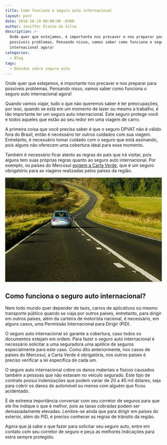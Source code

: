 ```yaml
---
title: Como funciona o seguro auto internacional
layout: post
date: 2018-10-19 00:00:00 -0300
author: Jeniffer Elaina da Silva
description: >-
  Onde quer que estejamos, é importante nos precaver e nos preparar para
  possíveis problemas. Pensando nisso, vamos saber como funciona o seguro auto
  internacional agora!
categories:
  - Blog
tags:
  - Dúvidas sobre seguro auto
---
```


Onde quer que estejamos, &eacute; importante nos precaver e nos preparar para poss&iacute;veis problemas. Pensando nisso, vamos saber como funciona o seguro auto internacional agora!

Quando vamos viajar, tudo o que n&atilde;o queremos saber &eacute; ter preocupa&ccedil;&otilde;es, por isso, quando se est&aacute; em um momento de lazer ou mesmo a trabalho, &eacute; t&atilde;o importante ter um seguro auto internacional. Este seguro protege voc&ecirc; e todos aqueles que est&atilde;o ao seu redor em uma viagem de carro.

A primeira coisa que voc&ecirc; precisa saber &eacute; que o seguro DPVAT n&atilde;o &eacute; v&aacute;lido fora do Brasil, ent&atilde;o &eacute; necess&aacute;rio ter outros cuidados com sua viagem. Entretanto, &eacute; necess&aacute;rio tomar cuidado com o seguro que est&aacute; assinando, pois alguns n&atilde;o oferecem uma cobertura ideal para esse momento.

Tamb&eacute;m &eacute; necess&aacute;rio ficar atento as regras do pa&iacute;s que ir&aacute; visitar, pois alguns tem suas pr&oacute;prias regras quanto ao seguro auto internacional. Por exemplo, os pa&iacute;ses do Mercosul [exigem a Carta Verde](https://www.segurodeautomovel.org/o-que-e-carta-verde-e-como-tirar-sua), que &eacute; um seguro obrigat&oacute;rio para as viagens realizadas pelos pa&iacute;ses da regi&atilde;o.

![Como funciona o seguro auto internacional](/uploads/como-funciona-o-seguro-auto-internacional.jpg "Como funciona o seguro auto internacional")

## Como funciona o seguro auto internacional?

Nem todo mundo quer depender de taxis, carros de aplicativos ou mesmo transporte p&uacute;blico quando se viaja por outros pa&iacute;ses, entretanto, para dirigir em outros pa&iacute;ses, al&eacute;m da carteira de motorista nacional, &eacute; necess&aacute;rio, em alguns casos, uma Permiss&atilde;o Internacional para Dirigir (PID).

O seguro auto internacional s&oacute; garante a cobertura, caso todos os documentos estejam em ordem. Para fazer o seguro auto internacional &eacute; necess&aacute;rio solicitar a uma seguradora uma ap&oacute;lice de seguros especialmente para este caso. Como dito anteriormente, nos casos de pa&iacute;ses do Mercosul, a Carta Verde &eacute; obrigat&oacute;ria, nos outros pa&iacute;ses &eacute; preciso verificar a lei espec&iacute;fica de cada um.

O seguro auto internacional cobre os danos materiais e f&iacute;sicos causados tamb&eacute;m a pessoas que n&atilde;o estavam no ve&iacute;culo segurado. Este tipo de contrato possui indeniza&ccedil;&otilde;es que podem variar de 20 a 40 mil d&oacute;lares, seja para cobrir os danos do autom&oacute;vel ou menos com algu&eacute;m que ficou acidentado.

&Eacute; de extrema import&acirc;ncia conversar com seu corretor de seguros para que ele lhe indique o que &eacute; melhor, pois as taxas cobradas podem ser demasiadamente elevadas. Lembre-se ainda que para dirigir em pa&iacute;ses do exterior, al&eacute;m do PID, &eacute; preciso conhecer as regras de tr&acirc;nsito da regi&atilde;o.

Agora que j&aacute; sabe o que fazer para solicitar seu seguro auto, entre em contato com seu corretor de seguro e pe&ccedil;a as melhores indica&ccedil;&otilde;es para estra sempre protegido.